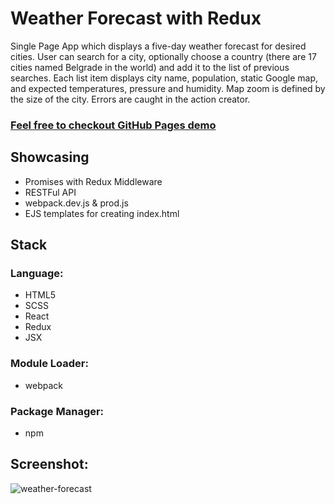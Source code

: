 # Weather Forecast with Redux

Single Page App which displays a five-day weather forecast for desired cities. User can search for a city, optionally choose a country (there are 17 cities named Belgrade in the world) and add it to the list of previous searches. Each list item displays city name, population, static Google map, and expected temperatures, pressure and humidity. Map zoom is defined by the size of the city. Errors are caught in the action creator. 

### [Feel free to checkout GitHub Pages demo](https://dejan-krstic.github.io/weather-forecast-redux/)

## Showcasing
- Promises with Redux Middleware
- RESTFul API
- webpack.dev.js & prod.js
- EJS templates for creating index.html 

## Stack
### Language: 
- HTML5 
- SCSS
- React
- Redux
- JSX
### Module Loader: 
- webpack
### Package Manager: 
- npm
## Screenshot:
![weather-forecast](https://user-images.githubusercontent.com/36072848/40525133-aabeb02c-5fde-11e8-88d5-7f21f7a8b8e2.PNG)
